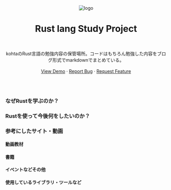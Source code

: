 <div align="center">
 <img alt="logo" src="https://github.com/kohta9521/Rust_Backend_Study/assets/100065508/76fe20dd-665b-45bc-86b1-068a6975bf6e">
    <h1 align="center">Rust lang Study Project</h1>
    <br />
    <p align="center">
        kohtaのRust言語の勉強内容の保管場所。コードはもちろん勉強した内容をブログ形式でmarkdownでまとめている。
    <br />
    <br />
    <a href="https://github.com/kohta9521/Portfolio_Kohta">View Demo</a>
    ·
    <a href="https://github.com/kohta9521/Portfolio_Kohta/issues">Report Bug</a>
    ·
    <a href="https://github.com/kohta9521/Portfolio_Kohta/issues">Request Feature</a>
  </p>
</div>
    <br />
    <br />
<!-- TABLE OF CONTENTS -->
<!-- <details>
  <summary>勉強内容記事一覧</summary>
  <ol>
    <li>
      <a href="#about-the-project">変数</a>
    </li>
    <li>
      <a href="#getting-started">基本型</a>
      <ul>
        <li><a href="#prerequisites">int型</a></li>
        <li><a href="#installation">float型</a></li>
        <li><a href="#installation">uint, complex型</a></li>
        <li><a href="#installation">bool型</a></li>
        <li><a href="#installation">string型</a></li>
        <li><a href="#installation">byte型(uint8型)</a></li>
        <li><a href="#installation">配列型</a></li>
        <li><a href="#installation">配列とスライス</a></li>
        <li><a href="#installation">interface型</a></li>
        <li><a href="#installation">型変換</a></li>
      </ul>
    </li>
    <li><a href="#usage">定数</a></li>
    <li><a href="#roadmap">演算子</a></li>
    <li><a href="#contributing">関数</a></li>
    <li><a href="#license">制御構文</a></li>
    <li><a href="#contact">参照型</a></li>
    <li><a href="#acknowledgments">ポインタ型</a></li>
    <li><a href="#acknowledgments">構造体</a></li>
    <li><a href="#acknowledgments">interface</a></li>
    <li><a href="#acknowledgments">パブリックとプライベートと分割</a></li>
    <li><a href="#acknowledgments">テスト関連</a></li>
    <li><a href="#acknowledgments">Goツール</a></li>
    <li><a href="#acknowledgments">標準パッケージ</a></li>
    <li><a href="#acknowledgments">サードパーティーパッケージ</a></li>
    <li><a href="#acknowledgments">Todo App作成</a></li>
    <li><a href="#acknowledgments">平行処理入門1</a></li>
    <li><a href="#acknowledgments">平行処理入門2</a></li>
    <li><a href="#acknowledgments">平行処理入門3</a></li>
  </ol>
</details> -->


### なぜRustを学ぶのか？

### Rustを使って今後何をしたいのか？

### 参考にしたサイト・動画
#### 動画教材
#### 書籍
#### イベントなどその他

#### 使用しているライブラリ・ツールなど
